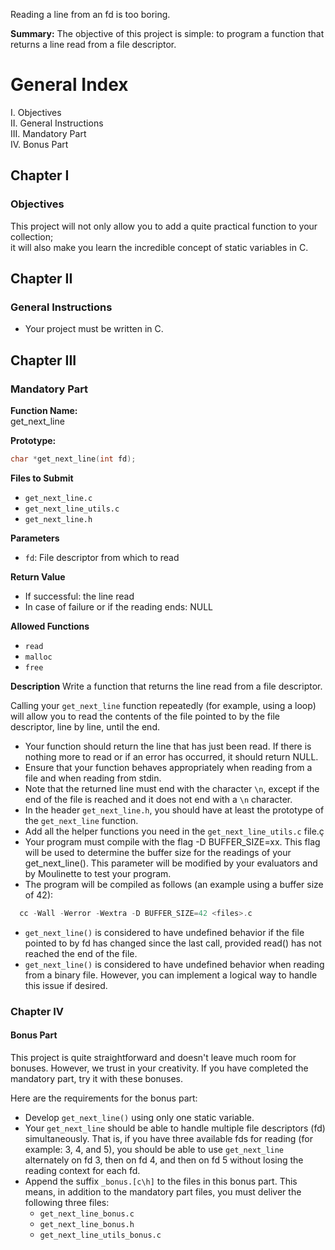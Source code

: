 Reading a line from an fd is too boring.

**Summary:** The objective of this project is simple: to program a function that returns
a line read from a file descriptor.

# General Index

I. Objectives  
II. General Instructions  
III. Mandatory Part  
IV. Bonus Part  

## Chapter I  
### Objectives  
This project will not only allow you to add a quite practical function to your collection;  
it will also make you learn the incredible concept of static variables in C.

## Chapter II  
### General Instructions  
- Your project must be written in C.

## Chapter III  
### Mandatory Part  

**Function Name:**  
get_next_line  

**Prototype:**  
```c
char *get_next_line(int fd);
```

 **Files to Submit**
- `get_next_line.c`
- `get_next_line_utils.c`
- `get_next_line.h`

**Parameters**
- `fd`: File descriptor from which to read

**Return Value**
- If successful: the line read
- In case of failure or if the reading ends: NULL

**Allowed Functions**
- `read`
- `malloc`
- `free`

**Description**
Write a function that returns the line read from a file descriptor.


Calling your `get_next_line` function repeatedly (for example, using a loop) will allow you to read the contents of the file pointed to by the file descriptor, line by line, until the end.

- Your function should return the line that has just been read.
  If there is nothing more to read or if an error has occurred, it should return NULL.
- Ensure that your function behaves appropriately when reading from a file and when reading from stdin.
- Note that the returned line must end with the character `\n`, except if the end of the file is reached and it does not end with a `\n` character.
- In the header `get_next_line.h`, you should have at least the prototype of the `get_next_line` function.
- Add all the helper functions you need in the `get_next_line_utils.c` file.ç
- Your program must compile with the flag -D BUFFER_SIZE=xx. This flag will be used to determine the buffer size for the readings of your get_next_line(). This parameter will be modified by your evaluators and by Moulinette to test your program.
- The program will be compiled as follows (an example using a buffer size of 42):
```c
  cc -Wall -Werror -Wextra -D BUFFER_SIZE=42 <files>.c
```
- `get_next_line()` is considered to have undefined behavior if the file pointed to by fd has changed since the last call, provided read() has not reached the end of the file.
- `get_next_line()` is considered to have undefined behavior when reading from a binary file. However, you can implement a logical way to handle this issue if desired.

### Chapter IV  
#### Bonus Part  

This project is quite straightforward and doesn't leave much room for bonuses. However, we trust in your creativity. If you have completed the mandatory part, try it with these bonuses.  

Here are the requirements for the bonus part:  
- Develop `get_next_line()` using only one static variable.
- Your `get_next_line` should be able to handle multiple file descriptors (fd) simultaneously. That is, if you have three available fds for reading (for example: 3, 4, and 5), you should be able to use `get_next_line` alternately on fd 3, then on fd 4, and then on fd 5 without losing the reading context for each fd.  
- Append the suffix `_bonus.[c\h]` to the files in this bonus part. This means, in addition to the mandatory part files, you must deliver the following three files:
  - `get_next_line_bonus.c`
  - `get_next_line_bonus.h`
  - `get_next_line_utils_bonus.c`



